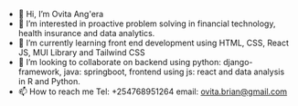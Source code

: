 - 👋 Hi, I’m Ovita Ang'era
- 👀 I’m interested in proactive problem solving in financial technology, health insurance and data analytics.
- 🌱 I’m currently learning front end development using HTML, CSS, React JS, MUI Library and Tailwind CSS
- 💞️ I’m looking to collaborate on backend using python: django-framework, java: springboot, frontend using js: react and data analysis in R and Python.
- 📫 How to reach me Tel: +254768951264 email: ovita.brian@gmail.com

<!---
ovita-angera/ovita-angera is a ✨ special ✨ repository because its `README.md` (this file) appears on your GitHub profile.
You can click the Preview link to take a look at your changes.
--->

